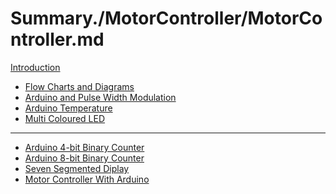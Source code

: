 # Summary./MotorController/MotorController.md
[Introduction](./Introduction.md)
- [Flow Charts and Diagrams](./FlowChartsDiagrams/FlowChartsDiagrams.md)
- [Arduino and Pulse Width Modulation](./ArduinoPWM/ArduinoPWM.md)
- [Arduino Temperature](./ArduinoTemperature/ArduinoTemperature.md)
- [Multi Coloured LED](./MulticolouredLED/MultiColouredLED.md)

---------
- [Arduino 4-bit Binary Counter]()
- [Arduino 8-bit Binary Counter]()
- [Seven Segmented Diplay]()
- [Motor Controller With Arduino]() 
